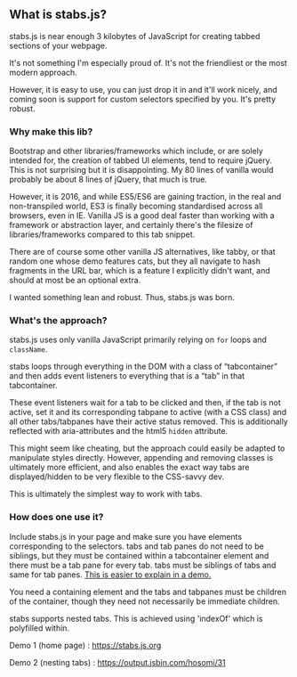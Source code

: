 ## What is stabs.js?
stabs.js is near enough 3 kilobytes of JavaScript for creating tabbed sections of your webpage.

It's not something I'm especially proud of. It's not the friendliest or the most modern approach.

However, it is easy to use, you can just drop it in and it'll work nicely, and coming soon is support for custom selectors specified by you. It's pretty robust.

### Why make this lib?
Bootstrap and other libraries/frameworks which include, or are solely intended for, the creation of tabbed UI elements, tend to require jQuery. This is not surprising but it is disappointing. My 80 lines of vanilla would probably be about 8 lines of jQuery, that much is true.

However, it is 2016, and while ES5/ES6 are gaining traction, in the real and non-transpiled world, ES3 is finally becoming standardised across all browsers, even in IE. Vanilla JS is a good deal faster than working with a framework or abstraction layer, and certainly there's the filesize of libraries/frameworks compared to this tab snippet.

There are of course some other vanilla JS alternatives, like tabby, or that random one whose demo features cats, but they all navigate to hash fragments in the URL bar, which is a feature I explicitly didn't want, and should at most be an optional extra.

I wanted something lean and robust. Thus, stabs.js was born.

### What's the approach?
stabs.js uses only vanilla JavaScript primarily relying on `for` loops and `className`.

stabs loops through everything in the DOM with a class of &ldquo;tabcontainer&rdquo; and then adds event listeners to everything that is a &ldquo;tab&rdquo; in that tabcontainer.

These event listeners wait for a tab to be clicked and then, if the tab is not active, set it and its corresponding tabpane to active (with a CSS class) and all other tabs/tabpanes have their active status removed. This is additionally reflected with aria-attributes and the html5 `hidden` attribute.

This might seem like cheating, but the approach could easily be adapted to manipulate styles directly. However, appending and removing classes is ultimately more efficient, and also enables the exact way tabs are displayed/hidden to be very flexible to the CSS-savvy dev.

This is ultimately the simplest way to work with tabs.

### How does one use it?
Include stabs.js in your page and make sure you have elements corresponding to the selectors. tabs and tab panes do not need to be siblings, but they must be contained within a tabcontainer element and there must be a tab pane for every tab. tabs must be siblings of tabs and same for tab panes. [This is easier to explain in a demo.](https://output.jsbin.com/hosomi/31)

You need a containing element and the tabs and tabpanes must be children of the container, though they need not necessarily be immediate children.

stabs supports nested tabs. This is achieved using 'indexOf' which is polyfilled within.

Demo 1 (home page)    : https://stabs.js.org

Demo 2 (nesting tabs) : https://output.jsbin.com/hosomi/31

